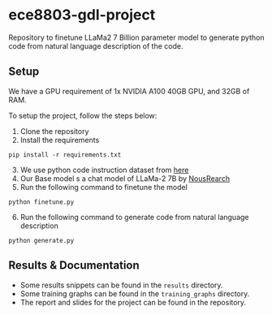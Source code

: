 # ece8803-gdl-project
Repository to finetune LLaMa2 7 Billion parameter model to generate python code from natural language description of the code.

## Setup
We have a GPU requirement of 1x NVIDIA A100 40GB GPU, and 32GB of RAM.

To setup the project, follow the steps below:
1. Clone the repository
2. Install the requirements
```
pip install -r requirements.txt
```
3. We use python code instruction dataset from [here](https://huggingface.co/datasets/iamtarun/python_code_instructions_18k_alpaca)
4. Our Base model s a chat model of LLaMa-2 7B by [NousRearch](https://huggingface.co/NousResearch/Llama-2-7b-chat-hf)
5. Run the following command to finetune the model
```
python finetune.py
```
6. Run the following command to generate code from natural language description
```
python generate.py
```

## Results & Documentation 
- Some results snippets can be found in the `results` directory.
- Some training graphs can be found in the `training_graphs` directory.
- The report and slides for the project can be found in the repository.
